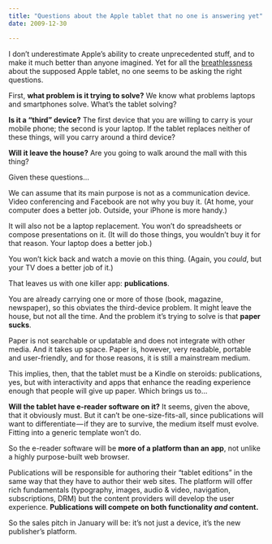 ```yaml
---
title: "Questions about the Apple tablet that no one is answering yet"
date: 2009-12-30

---
```


I don’t underestimate Apple’s ability to create unprecedented stuff, and to make it much better than anyone imagined. Yet for all the [breathlessness](http://www.businessweek.com/technology/content/dec2009/tc20091229_795528.htm) about the supposed Apple tablet, no one seems to be asking the right questions.

First, **what problem is it trying to solve?** We know what problems laptops and smartphones solve. What’s the tablet solving?

**Is it a “third” device?** The first device that you are willing to carry is your mobile phone; the second is your laptop. If the tablet replaces neither of these things, will you carry around a third device?

**Will it leave the house?** Are you going to walk around the mall with this thing?

Given these questions…

We can assume that its main purpose is not as a communication device. Video conferencing and Facebook are not why you buy it. (At home, your computer does a better job. Outside, your iPhone is more handy.)

It will also not be a laptop replacement. You won’t do spreadsheets or compose presentations on it. (It will do those things, you wouldn’t buy it for that reason. Your laptop does a better job.)

You won’t kick back and watch a movie on this thing. (Again, you _could_, but your TV does a better job of it.)

That leaves us with one killer app: **publications**.

You are already carrying one or more of those (book, magazine, newspaper), so this obviates the third-device problem. It might leave the house, but not all the time. And the problem it’s trying to solve is that **paper sucks**.

Paper is not searchable or updatable and does not integrate with other media. And it takes up space. Paper is, however, very readable, portable and user-friendly, and for those reasons, it is still a mainstream medium.

This implies, then, that the tablet must be a Kindle on steroids: publications, yes, but with interactivity and apps that enhance the reading experience enough that people will give up paper. Which brings us to…

**Will the tablet have e-reader software on it?** It seems, given the above, that it obviously must. But it can’t be one-size-fits-all, since publications will want to differentiate — if they are to survive, the medium itself must evolve. Fitting into a generic template won’t do.

So the e-reader software will be **more of a platform than an app**, not unlike a highly purpose-built web browser.

Publications will be responsible for authoring their “tablet editions” in the same way that they have to author their web sites. The platform will offer rich fundamentals (typography, images, audio &amp; video, navigation, subscriptions, DRM) but the content providers will develop the user experience. **Publications will compete on both functionality _and_ content.**

So the sales pitch in January will be: it’s not just a device, it’s the new publisher’s platform.
